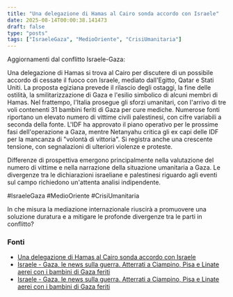 ```yaml
---
title: "Una delegazione di Hamas al Cairo sonda accordo con Israele"
date: 2025-08-14T00:00:38.141473
draft: false
type: "posts"
tags: ["IsraeleGaza", "MedioOriente", "CrisiUmanitaria"]
---
```


Aggiornamenti dal conflitto Israele-Gaza:

Una delegazione di Hamas si trova al Cairo per discutere di un possibile accordo di cessate il fuoco con Israele, mediato dall'Egitto, Qatar e Stati Uniti.  La proposta egiziana prevede il rilascio degli ostaggi, la fine delle ostilità, la smilitarizzazione di Gaza e l'esilio simbolico di alcuni membri di Hamas.  Nel frattempo, l'Italia prosegue gli sforzi umanitari, con l'arrivo di tre voli contenenti 31 bambini feriti di Gaza per cure mediche.  Numerose fonti riportano un elevato numero di vittime civili palestinesi, con cifre variabili a seconda della fonte.  L'IDF ha approvato il piano operativo per le prossime fasi dell'operazione a Gaza, mentre Netanyahu critica gli ex capi delle IDF per la mancanza di "volontà di vittoria".  Si registra anche una crescente tensione, con segnalazioni di ulteriori violenze e proteste.


Differenze di prospettiva emergono principalmente nella valutazione del numero di vittime e nella narrazione della situazione umanitaria a Gaza.  Le divergenze tra le dichiarazioni israeliane e palestinesi riguardo agli eventi sul campo richiedono un'attenta analisi indipendente.

#IsraeleGaza #MedioOriente #CrisiUmanitaria

In che misura la mediazione internazionale riuscirà a promuovere una soluzione duratura e a mitigare le profonde divergenze tra le parti in conflitto?


### Fonti
- [Una delegazione di Hamas al Cairo sonda accordo con Israele](https://www.ansa.it/sito/notizie/topnews/2025/08/13/una-delegazione-di-hamas-al-cairo-sonda-accordo-con-israele_58545721-be99-43bd-8a0b-32bfd9429342.html)
- [Israele - Gaza, le news sulla guerra. Atterrati a Ciampino, Pisa e Linate aerei con i bambini di Gaza feriti](https://www.repubblica.it/esteri/2025/08/13/diretta/israele_gaza_hamas_guerra_news_oggi_diretta-424786602/)
- [Israele - Gaza, le news sulla guerra. Atterrati a Ciampino, Pisa e Linate aerei con i bambini di Gaza feriti](https://www.repubblica.it/esteri/2025/08/13/diretta/israele_gaza_hamas_guerra_news_oggi_diretta-424786602/)

